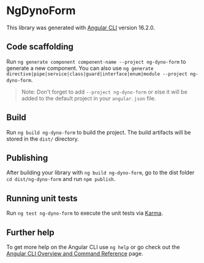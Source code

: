 # NgDynoForm

This library was generated with [Angular CLI](https://github.com/angular/angular-cli) version 16.2.0.

## Code scaffolding

Run `ng generate component component-name --project ng-dyno-form` to generate a new component. You can also use `ng generate directive|pipe|service|class|guard|interface|enum|module --project ng-dyno-form`.
> Note: Don't forget to add `--project ng-dyno-form` or else it will be added to the default project in your `angular.json` file. 

## Build

Run `ng build ng-dyno-form` to build the project. The build artifacts will be stored in the `dist/` directory.

## Publishing

After building your library with `ng build ng-dyno-form`, go to the dist folder `cd dist/ng-dyno-form` and run `npm publish`.

## Running unit tests

Run `ng test ng-dyno-form` to execute the unit tests via [Karma](https://karma-runner.github.io).

## Further help

To get more help on the Angular CLI use `ng help` or go check out the [Angular CLI Overview and Command Reference](https://angular.io/cli) page.
